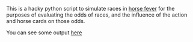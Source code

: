 This is a hacky python script to simulate races in [horse fever](https://boardgamegeek.com/boardgame/58110/horse-fever) for the purposes of evaluating the odds of races, and the influence of the action and horse cards on those odds.

You can see some output [here](https://docs.google.com/spreadsheets/d/1Le1HkXrYtbkg2GGOX4kWgsFlrsZGXI8AuCMipsSe_SI)
